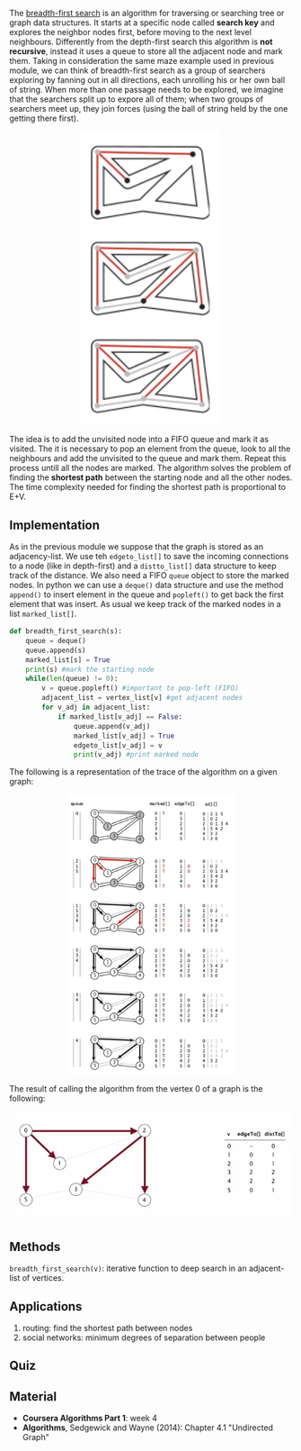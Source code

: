 
The [breadth-first search](https://en.wikipedia.org/wiki/Breadth-first_search) is an algorithm for traversing or searching tree or graph data structures. It starts at a specific node called **search key** and explores the neighbor nodes first, before moving to the next level neighbours. Differently from the depth-first search this algorithm is **not recursive**, instead it uses a queue to store all the adjacent node and mark them. Taking in consideration the same maze example used in previous module, we can think of breadth-first search as a group of searchers exploring by fanning out in all directions, each unrolling his or her own ball of string. When more than one passage needs to be explored, we imagine that the searchers split up to expore all of them; when two groups of searchers meet up, they join forces (using the ball of string held by the one getting there first).

<p align="center">
<img src="./images/bfs_maze.png" width="250">
</p>

The idea is to add the unvisited node into a FIFO queue and mark it as visited. The it is necessary to pop an element from the queue, look to all the neighbours and add the unvisited to the queue and mark them. Repeat this process untill all the nodes are marked. The algorithm solves the problem of finding the **shortest path** between the starting node and all the other nodes. The time complexity needed for finding the shortest path is proportional to E+V.


Implementation
---------------

As in the previous module we suppose that the graph is stored as an adjacency-list. We use teh `edgeto_list[]` to save the incoming connections to a node (like in depth-first) and a `distto_list[]` data structure to keep track of the distance. We also need a FIFO `queue` object to store the marked nodes. In python we can use a `deque()` data structure and use the method `append()` to insert element in the queue and `popleft()` to get back the first element that was insert. As usual we keep track of the marked nodes in a list `marked_list[]`.

```Python
def breadth_first_search(s):
    queue = deque()
    queue.append(s)
    marked_list[s] = True
    print(s) #mark the starting node
    while(len(queue) != 0):
        v = queue.popleft() #important to pop-left (FIFO)
        adjacent_list = vertex_list[v] #get adjacent nodes
        for v_adj in adjacent_list:
            if marked_list[v_adj] == False:
                queue.append(v_adj)
                marked_list[v_adj] = True
                edgeto_list[v_adj] = v
                print(v_adj) #print marked node

```

The following is a representation of the trace of the algorithm on a given graph:

<p align="center">
<img src="./images/bfs_trace.png" width="300">
</p>

The result of calling the algorithm from the vertex 0 of a graph is the following:

<p align="center">
<img src="./images/bfs_result.png" width="500">
</p>

Methods
--------

`breadth_first_search(v)`: iterative function to deep search in an adjacent-list of vertices.


Applications
------------

1. routing: find the shortest path between nodes
2. social networks: minimum degrees of separation between people

Quiz
-----




Material
--------
- **Coursera Algorithms Part 1**: week 4
- **Algorithms**, Sedgewick and Wayne (2014): Chapter 4.1 "Undirected Graph"
